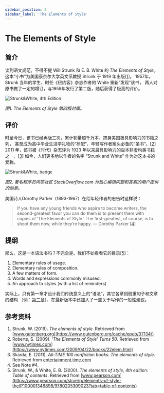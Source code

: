 ```yaml
---
sidebar_position: 2
sidebar_label: 'The Elements of Style'
---
```


# The Elements of Style

## 简介

谈到语文规范，不得不提 Will Strunk 和 E. B. White 的 *The Elements of Style*。
这本“小书”为美国康奈尔大学英文系教授 Strunk 于 1919 年出版[[1]]。
1957年，Strunk 当年的学生、时任《纽约客》杂志作者的 White 重新“发现”该书，
两人对原书做了一定的增订，与1959年发行了第二版，随后获得了极高的评价。

![Strunk&White, 4th Edition](/img/tw/eos_cover.jpg)

*图1. The Elements of Style 第四版封面。*

## 评价

时至今日，该书已经再版三次，累计销量超千万本，跻身美国极具影响力的书籍之列，
甚至成为高中毕业生进学礼物的“标配”，年轻写作者案头必备的“圣书”。[[2]]
2011 年，该书被《时代》杂志评为 1923 年以来最具影响力的百本非虚构类书籍之一，[[3]]
如今，人们更多地以作者的名字 “Strunk and White” 作为对这本书的爱称。

![Strunk&White, badge](/img/tw/strunk_and_white.png)

*图2. 著名程序员问答社区 StackOverflow.com 为热心编辑问题和答案的用户提供的勋章。*

美国诗人Dorothy Parker（1893-1967）在给年轻作者的忠告时这样说：

> If you have any young friends who aspire to become writers,
> the second-greatest favor you can do them is to present them with copies
> of ‘The Elements of Style.’ The first-greatest, of course, is to
> shoot them now, while they’re happy. — Dorothy Parker [[4]]

## 提纲

那么，这是一本语法书吗？不完全是。我们不妨看看它的目录[[5]]：

1. Elementary rules of usage.
2. Elementary rules of composition.
3. A few matters of form.
4. Words and expressions commonly misused.
5. An approach to styles (with a list of reminders)

实际上，只有第一章才设计我们传统意义上的“语法”，其它各章则侧重句子和文章的结构
（例：[第二章][6]），在最新版本中还加入了一些关于写作的一般性建议。

## 参考资料

1. Strunk, W. (2019). *The elements of style*. Retrieved from
   [www.gutenberg.org](https://www.gutenberg.org/cache/epub/37134/)
2. Roberts, S. (2009). *‘The Elements of Style’ Turns 50*. Retrieved from
   [www.nytimes.com](https://www.nytimes.com/2009/04/22/books/22elem.html)
3. Skarda, E. (2011). *All-TIME 100 nonfiction books: The elements of style*. Retrieved from
   [entertainment.time.com](https://entertainment.time.com/2011/08/30/all-time-100-best-nonfiction-books/slide/elements-of-style-by-strunk-and-white/)
4. See Note #4.
5. Strunk, W., & White, E. B. (2000). *The elements of style, 4th edition:*
   *Table of contents*. Retrieved from [www.pearson.com](https://www.pearson.com/store/p/elements-of-style-the/P100001346898/9780205309023?tab=table-of-contents)

[1]: https://www.gb-advisors.com/process-standardization/
[2]: https://www.nytimes.com/2009/04/22/books/22elem.html
[3]: https://entertainment.time.com/2011/08/30/all-time-100-best-nonfiction-books/slide/elements-of-style-by-strunk-and-white/
[4]: https://www.nytimes.com/2009/04/22/books/22elem.html
[5]: https://www.pearson.com/store/p/elements-of-style-the/P100001346898/9780205309023?tab=table-of-contents
[6]: http://www.f.waseda.jp/sidoli/composition.html
